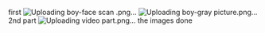first
![Uploading boy-face scan .png…]()
![Uploading boy-gray picture.png…]()
2nd part
![Uploading video part.png…]()
the images done 
